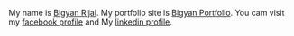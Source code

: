 My name is <a href="https://www.github.com/theoptimist76">Bigyan Rijal</a>. My portfolio site is <a href="https://www.bigyanrijal.com.np">Bigyan Portfolio</a>. You cam visit my <a href="https://www.facebook.com/NeymarJunior11s">facebook profile</a> and My <a href="https://www.linkedin.com/in/bigyan-rijal-70bb62179/">linkedin profile</a>.

